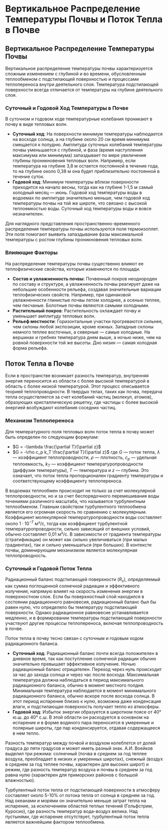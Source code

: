 # Вертикальное Распределение Температуры Почвы и Поток Тепла в Почве

## Вертикальное Распределение Температуры Почвы

Вертикальное распределение температуры почвы характеризуется сложным изменением с глубиной и во времени, обусловленным теплообменом с подстилающей поверхностью и процессами теплопереноса внутри деятельного слоя. Температура подстилающей поверхности всегда отличается от температуры на глубине деятельного слоя.

### Суточный и Годовой Ход Температуры в Почве

В суточном и годовом ходе температурные колебания проникают в почву в виде тепловых волн.

* **Суточный ход**: На поверхности минимум температуры наблюдается на восходе солнца, а на глубине около 20 см время минимума смещается к полудню. Амплитуда суточных колебаний температуры почвы уменьшается с глубиной, и фаза (время наступления максимума или минимума) запаздывает по мере увеличения глубины проникновения тепловых волн. Например, если температура на глубине 3,8 м остается постоянной в течение года, то на глубине около 0,38 м она будет приблизительно постоянной в течение суток.
* **Годовой ход**: Минимум температуры вблизи поверхности приходится на начало весны, тогда как на глубине 1-1,5 м самый холодный месяц — июнь. Годовой ход температуры воды в водоемах по амплитуде значительно меньше, чем годовой ход температуры почвы на той же широте, что связано с высокой теплоемкостью воды. Суточный ход температуры воды и вовсе незначителен.

Для наглядного представления пространственно-временного распределения температуры почвы используются поля термоизоплет. Эти поля помогают выявить запаздывание фазы максимальной температуры с ростом глубины проникновения тепловых волн.

### Влияющие Факторы

На распределение температуры почвы существенно влияют ее теплофизические свойства, которые изменяются по площади.

* **Состав и увлажненность почвы**: Почвенный покров неоднороден по составу и структуре, а увлажненность почвы реагирует даже на небольшие особенности рельефа, создавая значительные вариации теплофизических свойств. Например, при одинаковой увлажненности глинистые почвы летом холоднее, а осенью теплее, чем песчаные. Болотные почвы являются самыми холодными.
* **Растительный покров**: Растительность охлаждает почву и уменьшает амплитуду тепловых волн.
* **Рельеф местности**: Горизонтальные участки прогреваются сильнее, чем склоны любой экспозиции, кроме южных. Западные склоны немного теплее восточных, а северные — самые холодные. На вершинах и гребнях температура днем выше, а ночью ниже, чем на ровной поверхности той же высоты. Дно низин — самая холодная форма рельефа.

## Поток Тепла в Почве

Если в пространстве возникает разность температур, внутренняя энергия переносится из области с более высокой температурой в область с более низкой температурой. Этот процесс описывается теорией теплопроводности. В твердых телах, таких как почва, передача тепла осуществляется за счет колебаний частиц (молекул, атомов), образующих кристаллическую решетку, где частицы с более высокой энергией возбуждают колебания соседних частиц.

### Механизм Теплопереноса

Для температурного поля тепловых волн поток тепла в почву может быть определен по следующим формулам:

* $G = -\lambda \frac{\partial T}{\partial z}$
* $G = -\rho c_p k_T \frac{\partial T}{\partial z}$
где $G$ — поток тепла, $\lambda$ — коэффициент теплопроводности, $\rho$ — плотность, $c_p$ — удельная теплоемкость, $k_T$ — коэффициент температуропроводности (диффузии температуры), $T$ — температура и $z$ — глубина.
Это означает, что поток тепла пропорционален градиенту температуры и соответствующему коэффициенту теплопереноса.

В водоемах теплообмен происходит не только за счет молекулярной теплопроводности, но и за счет беспорядочного перемешивания воды течениями различного масштаба, что называется турбулентным теплообменом. Главным свойством турбулентного теплообмена является его огромная скорость по сравнению с молекулярным. Коэффициент молекулярной температуропроводности воды составляет около $1 \cdot 10^{-7}$ м²/с, тогда как коэффициент турбулентной температуропроводности, сильно зависящий от внешних условий, обычно составляет 0,01 м²/с. В зависимости от градиента температуры (стратификации) он может как сильно увеличиваться (при малых градиентах), так и сильно уменьшаться (при больших). В контексте почвы, доминирующим механизмом является молекулярная теплопроводность.

### Суточный и Годовой Поток Тепла

Радиационный баланс подстилающей поверхности ($R_s$), определяемый как сумма поглощенной солнечной радиации и эффективного излучения, напрямую влияет на скорость изменения энергии в поверхностном слое. Если бы поверхностный слой находился в состоянии радиационного равновесия, радиационный баланс был бы равен нулю, что определяло бы температуру подстилающей поверхности. Однако радиационное равновесие устанавливается медленно, и в формировании температуры подстилающей поверхности участвуют другие процессы теплопереноса, включая теплопроводность в почве.

Поток тепла в почву тесно связан с суточным и годовым ходом радиационного баланса.

* **Суточный ход**: Радиационный баланс почти всегда положителен в дневное время, так как поступление солнечной радиации обычно значительно превышает эффективное излучение. Ночью радиационный баланс отрицателен. Переход через нуль происходит за час до захода солнца и через час после восхода. Максимальная температура должна наблюдаться в период максимального радиационного баланса, обычно в момент местного полдня. Минимальная температура наблюдается в момент минимального радиационного баланса, обычно вскоре после восхода солнца. В этот период испарение близко к нулю, возможна даже конденсация влаги, и подстилающая поверхность получает тепло из атмосферы.
* **Годовой ход**: Избыток энергии образуется в широтном поясе от 40° ю.ш. до 40° с.ш. В этой области он расходуется в основном на испарение и в форме водяного пара переносится в умеренные и полярные широты, где пар конденсируется, отдавая содержащееся в нем тепло.

Разность температур между почвой и воздухом колеблется от долей градуса до пяти градусов и может иметь разный знак. А.И. Воейков выделил три режима: солнечный (почва в среднем за год теплее воздуха, преобладает в низких и умеренных широтах), снежный (воздух в среднем за год теплее почвы, характерен для высоких широт) и режим, где разность температур воздуха и почвы в среднем за год равна нулю (характерен для приморских районов с большой влажностью).

Турбулентный поток тепла от подстилающей поверхности в атмосферу составляет около 5-10% от потока тепла от солнца в среднем за год. Над океанами и морями он значительно меньше затрат тепла на испарение, за исключением областей теплых течений (Гольфстрим, Куросио), где разность температур вода-воздух велика. Над пустынями, где испарение отсутствует, турбулентный поток тепла является важнейшим фактором теплообмена.
